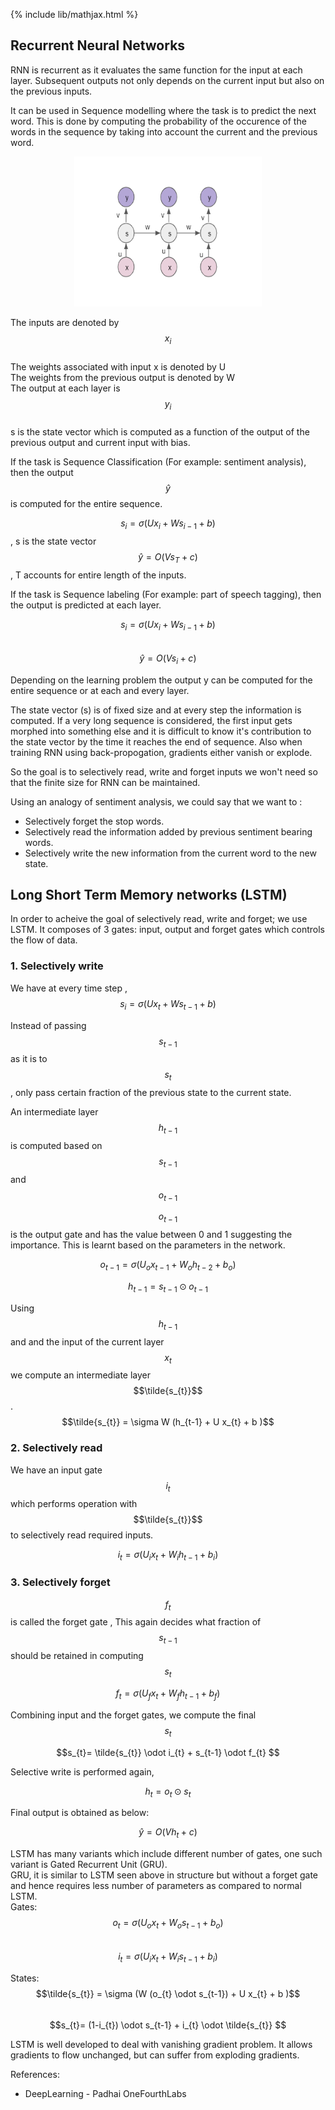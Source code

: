 {% include lib/mathjax.html %}

## Recurrent Neural Networks

RNN is recurrent as it evaluates the same function for the input at each layer. Subsequent outputs not only depends on the current input but also on the previous inputs.

It can be used in Sequence modelling where the task is to predict the next word. This is done by computing the probability of the occurence of the words in the sequence by taking into account the current and the previous word.

<p align="center"><img src="../img/RNN.png" width="300px" height="240px"></p>

The inputs are denoted by $$x_{i}$$\
The weights associated with input x is denoted by U\
The weights from the previous output is denoted by W\
The output at each layer is $$y_{i}$$\
s is the state vector which is computed as a function of the output of the previous output and current input with bias.

If the task is Sequence Classification (For example: sentiment analysis), then the output $$\hat{y}$$  is computed for the entire sequence.

$$s_{i} = \sigma(Ux_{i} + Ws_{i-1}+b)$$, s is the state vector\
$$\hat{y} = O(Vs_{T} +c)$$ , T accounts for entire length of the inputs.

If the task is Sequence labeling (For example: part of speech tagging), then the output is predicted at each layer.

$$s_{i} = \sigma(Ux_{i} + Ws_{i-1}+b)$$\
$$\hat{y} = O(Vs_{i} +c)$$

Depending on the learning problem the output y can be computed for the entire sequence or at each and every layer.

The state vector (s) is of fixed size and at every step the information is computed. If a very long sequence is considered, the first input gets morphed into something else and it is difficult to know it's contribution to the state vector by the time it reaches the end of sequence. Also when training RNN using back-propogation, gradients either vanish or explode.

So the goal is to selectively read, write and forget inputs we won't need so that the finite size for RNN can be maintained.

Using an analogy of sentiment analysis, we could say that we want to :
* Selectively forget the stop words.
* Selectively read the information added by previous sentiment bearing words.
* Selectively write the new information from the current word to the new state.


## Long Short Term Memory networks (LSTM) 
In order to acheive the goal of selectively read, write and forget; we use LSTM. It composes of 3 gates: input, output and forget gates which controls the flow of data.

### 1. Selectively write 
We have at every time step ,\
$$s_{i} = \sigma(Ux_{t} + Ws_{t-1}+b)$$

Instead of passing $$s_{t-1}$$ as it is to $$s_{t}$$ , only pass certain fraction of the previous state to the current state.

An intermediate layer $$h_{t-1}$$ is computed based on $$s_{t-1}$$ and $$o_{t-1}$$ 

$$o_{t-1}$$ is the output gate and has the value between 0 and 1 suggesting the importance. This is learnt based on the parameters in the network.

$$o_{t-1} = \sigma(U_{o}x_{t-1} + W_{o}h_{t-2}+b_{o})$$

$$ h_{t-1} = s_{t-1} \odot o_{t-1}$$

Using $$h_{t-1}$$ and and the input of the current layer $$x_{t}$$ we compute an intermediate layer $$\tilde{s_{t}}$$ .\
$$\tilde{s_{t}} = \sigma W (h_{t-1} + U x_{t} + b )$$

### 2. Selectively read
We have an input gate $$i_{t}$$ which performs operation with $$\tilde{s_{t}}$$ to selectively read required inputs.
 
$$i_{t} = \sigma(U_{i}x_{t} + W_{i}h_{t-1}+b_{i})$$

### 3. Selectively forget
$$f_{t}$$ is called the forget gate , This again decides what fraction of $$s_{t-1}$$ should be retained in computing $$s_{t}$$

$$f_{t} = \sigma(U_{f}x_{t} + W_{f}h_{t-1}+b_{f})$$

Combining input and the forget gates, we compute the final $$s_{t}$$

$$s_{t}= \tilde{s_{t}} \odot i_{t} + s_{t-1} \odot f_{t}  $$

Selective write is performed again,

$$ h_{t} = o_{t} \odot s_{t}$$

Final output is obtained as below:

$$ \hat{y} = O(Vh_{t}+c) $$

LSTM has many variants which include different number of gates, one such variant is Gated Recurrent Unit (GRU).\
GRU, it is similar to LSTM seen above in structure but without a forget gate and hence requires less number of parameters as compared to normal LSTM.\
Gates:\
$$o_{t} = \sigma(U_{o}x_{t} + W_{o}s_{t-1} + b_{o})$$\
$$i_{t} = \sigma(U_{i}x_{t} + W_{i}s_{t-1} + b_{i})$$

States:\
$$\tilde{s_{t}} = \sigma (W (o_{t} \odot s_{t-1}) + U x_{t} + b )$$\
$$s_{t}= (1-i_{t}) \odot s_{t-1} + i_{t} \odot \tilde{s_{t}} $$ 

LSTM is well developed to deal with vanishing gradient problem. It allows gradients to flow unchanged, but can suffer from exploding gradients.

References:
* DeepLearning - Padhai OneFourthLabs
